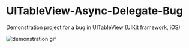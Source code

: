 # UITableView-Async-Delegate-Bug
Demonstration project for a bug in UITableView (UIKit framework, iOS)

![demonstration gif](https://tzahola.github.io/UITableView-Async-Delegate-Bug/bug.gif)
